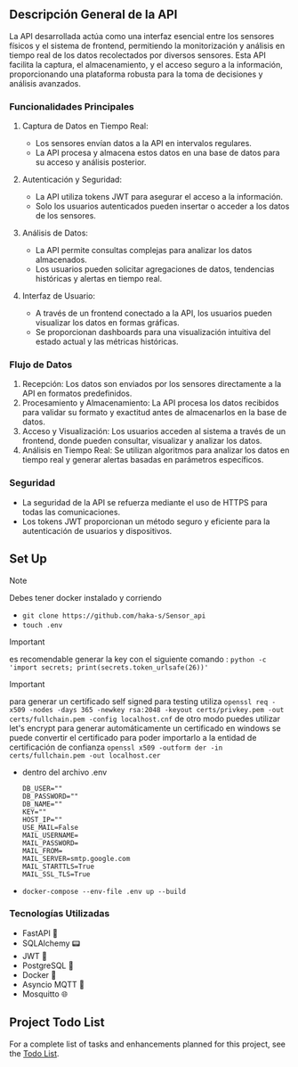 Descripción General de la API
-----------------------------

La API desarrollada actúa como una interfaz esencial entre los sensores físicos y el sistema de frontend, permitiendo la monitorización y análisis en tiempo real de los datos recolectados por diversos sensores. Esta API facilita la captura, el almacenamiento, y el acceso seguro a la información, proporcionando una plataforma robusta para la toma de decisiones y análisis avanzados.

### Funcionalidades Principales

1.  Captura de Datos en Tiempo Real:

    -   Los sensores envían datos a la API en intervalos regulares.
    -   La API procesa y almacena estos datos en una base de datos para su acceso y análisis posterior.
2.  Autenticación y Seguridad:

    -   La API utiliza tokens JWT para asegurar el acceso a la información.
    -   Solo los usuarios autenticados pueden insertar o acceder a los datos de los sensores.
3.  Análisis de Datos:

    -   La API permite consultas complejas para analizar los datos almacenados.
    -   Los usuarios pueden solicitar agregaciones de datos, tendencias históricas y alertas en tiempo real.
4.  Interfaz de Usuario:

    -   A través de un frontend conectado a la API, los usuarios pueden visualizar los datos en formas gráficas.
    -   Se proporcionan dashboards para una visualización intuitiva del estado actual y las métricas históricas.

### Flujo de Datos

1.  Recepción: Los datos son enviados por los sensores directamente a la API en formatos predefinidos.
2.  Procesamiento y Almacenamiento: La API procesa los datos recibidos para validar su formato y exactitud antes de almacenarlos en la base de datos.
3.  Acceso y Visualización: Los usuarios acceden al sistema a través de un frontend, donde pueden consultar, visualizar y analizar los datos.
4.  Análisis en Tiempo Real: Se utilizan algoritmos para analizar los datos en tiempo real y generar alertas basadas en parámetros específicos.

### Seguridad

-   La seguridad de la API se refuerza mediante el uso de HTTPS para todas las comunicaciones.
-   Los tokens JWT proporcionan un método seguro y eficiente para la autenticación de usuarios y dispositivos.

## Set Up
> [!NOTE]
> Debes tener docker instalado y corriendo
-   `git clone https://github.com/haka-s/Sensor_api`
-   `touch .env`
> [!IMPORTANT]
> es recomendable generar la key con el siguiente comando : `python -c 'import secrets; print(secrets.token_urlsafe(26))'`

> [!IMPORTANT]
> para generar un certificado self signed para testing utiliza `openssl req -x509 -nodes -days 365 -newkey rsa:2048 -keyout certs/privkey.pem -out certs/fullchain.pem -config localhost.cnf`
> de otro modo puedes utilizar let's encrypt para generar automáticamente un certificado
> en windows se puede convertir el certificado para poder importarlo a la entidad de certificación de confianza `openssl x509 -outform der -in certs/fullchain.pem -out localhost.cer`

-   dentro del archivo .env
    ```
    DB_USER=""
    DB_PASSWORD=""
    DB_NAME=""
    KEY=""
    HOST_IP=""
    USE_MAIL=False
    MAIL_USERNAME=
    MAIL_PASSWORD=
    MAIL_FROM= 
    MAIL_SERVER=smtp.google.com
    MAIL_STARTTLS=True
    MAIL_SSL_TLS=True
    ```
-   `docker-compose --env-file .env up --build`


### Tecnologías Utilizadas

-   FastAPI 🚪
-   SQLAlchemy 📟
-   JWT 🔐
-   PostgreSQL 🔑
-   Docker 🐳
-   Asyncio MQTT 📢
-   Mosquitto 🌐

## Project Todo List

For a complete list of tasks and enhancements planned for this project, see the [Todo List](ToDo.md).